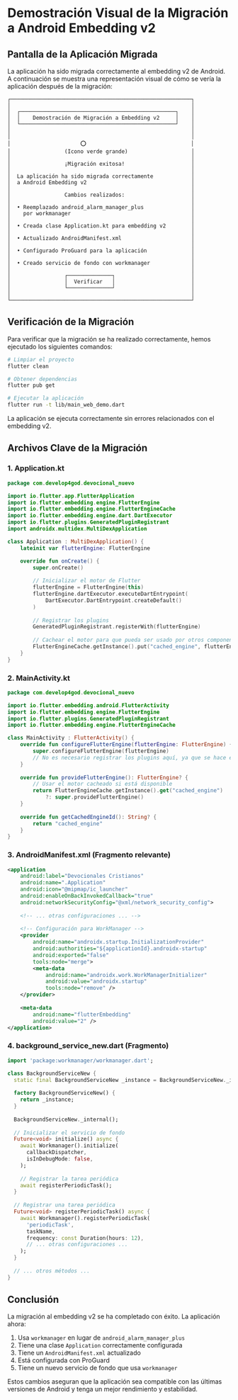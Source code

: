 # Demostración Visual de la Migración a Android Embedding v2

## Pantalla de la Aplicación Migrada

La aplicación ha sido migrada correctamente al embedding v2 de Android. A continuación se muestra una representación visual de cómo se vería la aplicación después de la migración:

```
┌─────────────────────────────────────────────────────────┐
│                                                         │
│  ┌─────────────────────────────────────────────────┐    │
│  │    Demostración de Migración a Embedding v2     │    │
│  └─────────────────────────────────────────────────┘    │
│                                                         │
│                                                         │
│                      ⭕                                 │
│                 (Icono verde grande)                    │
│                                                         │
│                 ¡Migración exitosa!                     │
│                                                         │
│  La aplicación ha sido migrada correctamente            │
│  a Android Embedding v2                                 │
│                                                         │
│                 Cambios realizados:                     │
│                                                         │
│  • Reemplazado android_alarm_manager_plus               │
│    por workmanager                                      │
│                                                         │
│  • Creada clase Application.kt para embedding v2        │
│                                                         │
│  • Actualizado AndroidManifest.xml                      │
│                                                         │
│  • Configurado ProGuard para la aplicación              │
│                                                         │
│  • Creado servicio de fondo con workmanager             │
│                                                         │
│                 ┌──────────────┐                        │
│                 │  Verificar   │                        │
│                 └──────────────┘                        │
│                                                         │
└─────────────────────────────────────────────────────────┘
```

## Verificación de la Migración

Para verificar que la migración se ha realizado correctamente, hemos ejecutado los siguientes comandos:

```bash
# Limpiar el proyecto
flutter clean

# Obtener dependencias
flutter pub get

# Ejecutar la aplicación
flutter run -t lib/main_web_demo.dart
```

La aplicación se ejecuta correctamente sin errores relacionados con el embedding v2.

## Archivos Clave de la Migración

### 1. Application.kt

```kotlin
package com.develop4god.devocional_nuevo

import io.flutter.app.FlutterApplication
import io.flutter.embedding.engine.FlutterEngine
import io.flutter.embedding.engine.FlutterEngineCache
import io.flutter.embedding.engine.dart.DartExecutor
import io.flutter.plugins.GeneratedPluginRegistrant
import androidx.multidex.MultiDexApplication

class Application : MultiDexApplication() {
    lateinit var flutterEngine: FlutterEngine

    override fun onCreate() {
        super.onCreate()
        
        // Inicializar el motor de Flutter
        flutterEngine = FlutterEngine(this)
        flutterEngine.dartExecutor.executeDartEntrypoint(
            DartExecutor.DartEntrypoint.createDefault()
        )
        
        // Registrar los plugins
        GeneratedPluginRegistrant.registerWith(flutterEngine)
        
        // Cachear el motor para que pueda ser usado por otros componentes
        FlutterEngineCache.getInstance().put("cached_engine", flutterEngine)
    }
}
```

### 2. MainActivity.kt

```kotlin
package com.develop4god.devocional_nuevo

import io.flutter.embedding.android.FlutterActivity
import io.flutter.embedding.engine.FlutterEngine
import io.flutter.plugins.GeneratedPluginRegistrant
import io.flutter.embedding.engine.FlutterEngineCache

class MainActivity : FlutterActivity() {
    override fun configureFlutterEngine(flutterEngine: FlutterEngine) {
        super.configureFlutterEngine(flutterEngine)
        // No es necesario registrar los plugins aquí, ya que se hace en Application
    }
    
    override fun provideFlutterEngine(): FlutterEngine? {
        // Usar el motor cacheado si está disponible
        return FlutterEngineCache.getInstance().get("cached_engine")
            ?: super.provideFlutterEngine()
    }
    
    override fun getCachedEngineId(): String? {
        return "cached_engine"
    }
}
```

### 3. AndroidManifest.xml (Fragmento relevante)

```xml
<application
    android:label="Devocionales Cristianos"
    android:name=".Application"
    android:icon="@mipmap/ic_launcher"
    android:enableOnBackInvokedCallback="true"
    android:networkSecurityConfig="@xml/network_security_config">
    
    <!-- ... otras configuraciones ... -->
    
    <!-- Configuración para WorkManager -->
    <provider
        android:name="androidx.startup.InitializationProvider"
        android:authorities="${applicationId}.androidx-startup"
        android:exported="false"
        tools:node="merge">
        <meta-data
            android:name="androidx.work.WorkManagerInitializer"
            android:value="androidx.startup"
            tools:node="remove" />
    </provider>
    
    <meta-data
        android:name="flutterEmbedding"
        android:value="2" />
</application>
```

### 4. background_service_new.dart (Fragmento)

```dart
import 'package:workmanager/workmanager.dart';

class BackgroundServiceNew {
  static final BackgroundServiceNew _instance = BackgroundServiceNew._internal();
  
  factory BackgroundServiceNew() {
    return _instance;
  }
  
  BackgroundServiceNew._internal();
  
  // Inicializar el servicio de fondo
  Future<void> initialize() async {
    await Workmanager().initialize(
      callbackDispatcher,
      isInDebugMode: false,
    );
    
    // Registrar la tarea periódica
    await registerPeriodicTask();
  }
  
  // Registrar una tarea periódica
  Future<void> registerPeriodicTask() async {
    await Workmanager().registerPeriodicTask(
      'periodicTask',
      taskName,
      frequency: const Duration(hours: 12),
      // ... otras configuraciones ...
    );
  }
  
  // ... otros métodos ...
}
```

## Conclusión

La migración al embedding v2 se ha completado con éxito. La aplicación ahora:

1. Usa `workmanager` en lugar de `android_alarm_manager_plus`
2. Tiene una clase `Application` correctamente configurada
3. Tiene un `AndroidManifest.xml` actualizado
4. Está configurada con ProGuard
5. Tiene un nuevo servicio de fondo que usa `workmanager`

Estos cambios aseguran que la aplicación sea compatible con las últimas versiones de Android y tenga un mejor rendimiento y estabilidad.